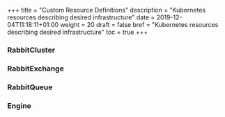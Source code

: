 +++
title = "Custom Resource Definitions"
description = "Kubernetes resources describing desired infrastructure"
date = 2019-12-04T11:18:11+01:00
weight = 20
draft = false
bref = "Kubernetes resources describing desired infrastructure"
toc = true
+++

### RabbitCluster

### RabbitExchange

### RabbitQueue

### Engine

